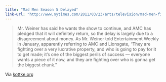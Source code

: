 ```yaml
---
title: "Mad Men Season 5 Delayed"
link-url: "http://www.nytimes.com/2011/03/23/arts/television/mad-men-fifth-season-date-is-uncertain.html"
---
```

<p><meta charset="utf-8"></p>
<blockquote><p>Mr. Weiner has said he wants the show to continue, and AMC has pledged that it will definitely return, so the delay is largely due to a disagreement about money. As Mr. Weiner told Entertainment Weekly in January, apparently referring to AMC and Lionsgate, “They are fighting over a very lucrative property, and who is going to pay for it to get made; it’s one of the biggest perils of success — everyone wants a piece of it now, and they are fighting over who is gonna get the biggest chunk.”</p></blockquote>
<p>Via <a href="http://kottke.org/11/03/mad-men-season-five-delayed">kottke.org</a></p>
